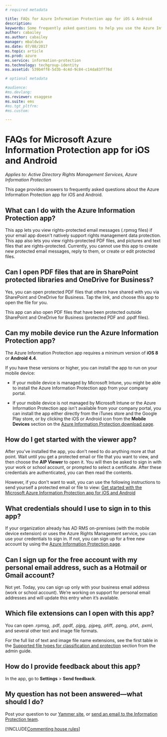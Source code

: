 ```yaml
---
# required metadata

title: FAQs for Azure Information Protection app for iOS & Android
description:
keywords: Some frequently asked questions to help you use the Azure Information Protection app for iOS and Android
author: cabailey
ms.author: cabailey
manager: mbaldwin
ms.date: 07/08/2017
ms.topic: article
ms.prod: azure
ms.service: information-protection
ms.technology: techgroup-identity
ms.assetid: 539b4ff8-5d3b-4c4d-9c84-c14da83ff76d

# optional metadata

#audience:
#ms.devlang:
ms.reviewer: esaggese
ms.suite: ems
#ms.tgt_pltfrm:
#ms.custom:

---
```


# FAQs for Microsoft Azure Information Protection app for iOS and Android

*Applies to: Active Directory Rights Management Services, Azure Information Protection*

This page provides answers to frequently asked questions about the Azure Information Protection app for iOS and Android.

## What can I do with the Azure Information Protection app?

This app lets you view rights-protected email messages (.rpmsg files) if your email app doesn't natively support rights management data protection. This app also lets you view rights-protected PDF files, and pictures and text files that are rights-protected. Currently, you cannot use this app to create new protected email messages, reply to them, or create or edit protected files.

## Can I open PDF files that are in SharePoint protected libraries and OneDrive for Business?

Yes, you can open protected PDF files that others have shared with you via SharePoint and OneDrive for Business. Tap the link, and choose this app to open the file for you. 

This app can also open PDF files that have been protected outside SharePoint and OneDrive for Business (protected PDF and .ppdf files).

## Can my mobile device run the Azure Information Protection app?

The Azure Information Protection app requires a minimum version of **iOS 8** or **Android 4.4**.

If you have these versions or higher, you can install the app to run on your mobile device:

- If your mobile device is managed by Microsoft Intune, you might be able to install the Azure Information Protection app from your company portal.

- If your mobile device is not managed by Microsoft Intune or the Azure Information Protection app isn't available from your company portal, you can install the app either directly from the iTunes store and the Google Play store, or by clicking the iOS or Android icon from the **Mobile Devices** section on the [Azure Information Protection download page](https://portal.azurerms.com/#/download). 

## How do I get started with the viewer app?

After you've installed the app, you don't need to do anything more at that point. Wait until you get a protected email or file that you want to view, and then choose the **AIP Viewer** to open it. You will then be asked to sign in with your work or school account, or prompted to select a certificate. After these credentials are authenticated, you can then read the contents.

However, if you don't want to wait, you can use the following instructions to send yourself a protected email or file to view: [Get started with the Microsoft Azure Information Protection app for iOS and Android](mobile-app-get-started.md) 
## What credentials should I use to sign in to this app?

If your organization already has AD RMS on-premises (with the mobile device extension) or uses the Azure Rights Management service, you can use your credentials to sign in. If not, you can sign up for a free new account by using the [Azure Information Protection page](https://portal.office.com/signup?sku=rms&ru=https%3A%2F%2Fportal.azurerms.com%2F%23%2Fdownload).

## Can I sign up for the free account with my personal email address, such as a Hotmail or Gmail account?

Not yet. Today, you can sign up only with your business email address (work or school account). We’re working on support for personal email addresses and will update this entry when it’s available.

## Which file extensions can I open with this app?

You can open .rpmsg, .pdf, .ppdf, .pjpg, .pjpeg, .ptiff, .ppng, .ptxt, .pxml, and several other text and image file formats.

For the full list of text and image file name extensions, see the first table in the [Supported file types for classification and protection](client-admin-guide-file-types.md#supported-file-types-for-classification-and-protection) section from the admin guide.

##  How do I provide feedback about this app?

In the app, go to **Settings** > **Send feedback**.


## My question has not been answered—what should I do?

Post your question to our [Yammer site](https://www.yammer.com/AskIPTeam), or [send an email to the Information Protection team](mailto:askIPteam@microsoft.com?subject=Question%20about%20Azure%20Information%20Protection%20app).

[!INCLUDE[Commenting house rules](../includes/houserules.md)]